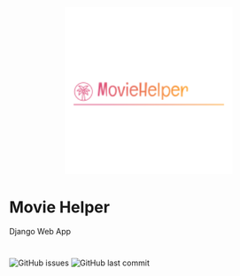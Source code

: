<p align="center"><img width=60% src="https://github.com/hellosamzo/MovieHelper/blob/master/media/logo.png"></p>

# Movie Helper
Django Web App
#
![GitHub issues](https://img.shields.io/github/issues/hellosamzo/moviehelper) ![GitHub last commit](https://img.shields.io/github/last-commit/hellosamzo/moviehelper)

